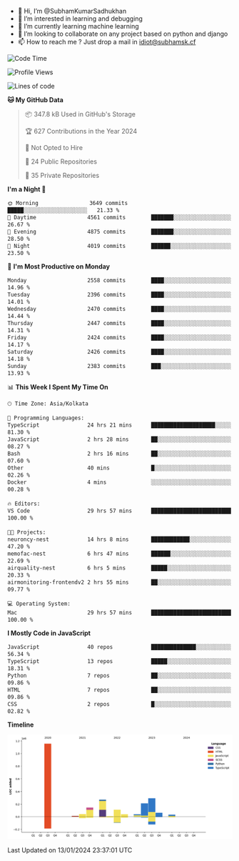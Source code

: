 - 👋 Hi, I’m @SubhamKumarSadhukhan
- 👀 I’m interested in learning and debugging
- 🌱 I’m currently learning machine learning
- 💞️ I’m looking to collaborate on any project based on python and django
- 📫 How to reach me ?
      Just drop a mail in idiot@subhamsk.cf

<!---
SubhamKumarSadhukhan/SubhamKumarSadhukhan is a ✨ special ✨ repository because its `README.md` (this file) appears on your GitHub profile.
You can click the Preview link to take a look at your changes.
--->


<!--START_SECTION:waka-->
![Code Time](http://img.shields.io/badge/Code%20Time-1%2C883%20hrs%2034%20mins-blue)

![Profile Views](http://img.shields.io/badge/Profile%20Views-1-blue)

![Lines of code](https://img.shields.io/badge/From%20Hello%20World%20I%27ve%20Written-2.4%20million%20lines%20of%20code-blue)

**🐱 My GitHub Data** 

> 📦 347.8 kB Used in GitHub's Storage 
 > 
> 🏆 627 Contributions in the Year 2024
 > 
> 🚫 Not Opted to Hire
 > 
> 📜 24 Public Repositories 
 > 
> 🔑 35 Private Repositories 
 > 
**I'm a Night 🦉** 

```text
🌞 Morning                3649 commits        █████░░░░░░░░░░░░░░░░░░░░   21.33 % 
🌆 Daytime                4561 commits        ███████░░░░░░░░░░░░░░░░░░   26.67 % 
🌃 Evening                4875 commits        ███████░░░░░░░░░░░░░░░░░░   28.50 % 
🌙 Night                  4019 commits        ██████░░░░░░░░░░░░░░░░░░░   23.50 % 
```
📅 **I'm Most Productive on Monday** 

```text
Monday                   2558 commits        ████░░░░░░░░░░░░░░░░░░░░░   14.96 % 
Tuesday                  2396 commits        ████░░░░░░░░░░░░░░░░░░░░░   14.01 % 
Wednesday                2470 commits        ████░░░░░░░░░░░░░░░░░░░░░   14.44 % 
Thursday                 2447 commits        ████░░░░░░░░░░░░░░░░░░░░░   14.31 % 
Friday                   2424 commits        ████░░░░░░░░░░░░░░░░░░░░░   14.17 % 
Saturday                 2426 commits        ████░░░░░░░░░░░░░░░░░░░░░   14.18 % 
Sunday                   2383 commits        ███░░░░░░░░░░░░░░░░░░░░░░   13.93 % 
```


📊 **This Week I Spent My Time On** 

```text
🕑︎ Time Zone: Asia/Kolkata

💬 Programming Languages: 
TypeScript               24 hrs 21 mins      ████████████████████░░░░░   81.30 % 
JavaScript               2 hrs 28 mins       ██░░░░░░░░░░░░░░░░░░░░░░░   08.27 % 
Bash                     2 hrs 16 mins       ██░░░░░░░░░░░░░░░░░░░░░░░   07.60 % 
Other                    40 mins             █░░░░░░░░░░░░░░░░░░░░░░░░   02.26 % 
Docker                   4 mins              ░░░░░░░░░░░░░░░░░░░░░░░░░   00.28 % 

🔥 Editors: 
VS Code                  29 hrs 57 mins      █████████████████████████   100.00 % 

🐱‍💻 Projects: 
neuroncy-nest            14 hrs 8 mins       ████████████░░░░░░░░░░░░░   47.20 % 
memofac-nest             6 hrs 47 mins       ██████░░░░░░░░░░░░░░░░░░░   22.69 % 
airquality-nest          6 hrs 5 mins        █████░░░░░░░░░░░░░░░░░░░░   20.33 % 
airmonitoring-frontendv2 2 hrs 55 mins       ██░░░░░░░░░░░░░░░░░░░░░░░   09.77 % 

💻 Operating System: 
Mac                      29 hrs 57 mins      █████████████████████████   100.00 % 
```

**I Mostly Code in JavaScript** 

```text
JavaScript               40 repos            ██████████████░░░░░░░░░░░   56.34 % 
TypeScript               13 repos            █████░░░░░░░░░░░░░░░░░░░░   18.31 % 
Python                   7 repos             ██░░░░░░░░░░░░░░░░░░░░░░░   09.86 % 
HTML                     7 repos             ██░░░░░░░░░░░░░░░░░░░░░░░   09.86 % 
CSS                      2 repos             █░░░░░░░░░░░░░░░░░░░░░░░░   02.82 % 
```



**Timeline**

![Lines of Code chart](https://raw.githubusercontent.com/SubhamKumarSadhukhan/SubhamKumarSadhukhan/main/assets/bar_graph.png)


 Last Updated on 13/01/2024 23:37:01 UTC
<!--END_SECTION:waka-->
